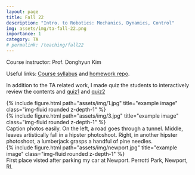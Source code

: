 ```yaml
---
layout: page
title: Fall 22
description: "Intro. to Robotics: Mechanics, Dynamics, Control"
img: assets/img/ta-fall-22.png
importance: 1
category: TA
# permalink: /teaching/fall22
---
```


Course instructor: Prof. Donghyun Kim

Useful links: <a href="https://sites.google.com/view/cics403/">Course syllabus</a> and <a href="https://github.com/DARoSLab/CS403-Intro-Robotics/">homework repo</a>.

In addition to the TA related work, I made quiz  the students to interactively review the contents and <a href="{{project.url}}/teaching/fall22/q1">quiz1</a> and <a href="https://github.com/DARoSLab/CS403-Intro-Robotics/">quiz2</a>
<div class="row">
    <div class="col-sm mt-3 mt-md-0">
        {% include figure.html path="assets/img/1.jpg" title="example image" class="img-fluid rounded z-depth-1" %}
    </div>
    <div class="col-sm mt-3 mt-md-0">
        {% include figure.html path="assets/img/3.jpg" title="example image" class="img-fluid rounded z-depth-1" %}
    </div>
</div>
<div class="caption">
    Caption photos easily. On the left, a road goes through a tunnel. Middle, leaves artistically fall in a hipster photoshoot. Right, in another hipster photoshoot, a lumberjack grasps a handful of pine needles.
</div>

<div class="row">
    <div class="col-sm mt-3 mt-md-0">
        {% include figure.html path="assets/img/newport.jpg" title="example image" class="img-fluid rounded z-depth-1" %}
    </div>
</div>
<div class="caption">
    First place visted after parking my car at Newport. Perrotti Park, Newport, RI.
</div>
